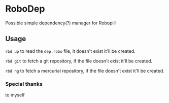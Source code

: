# RoboDep
Possible simple dependency(?) manager for Robopill

## Usage
```rbd up``` to read the ```dep.robo``` file, it doesn't exist it'll be created.

```rbd git``` to fetch a git repository, if the file doesn't exist it'll be created.

```rbd hg``` to fetch a mercurial repository, if the file doesn't exist it'll be created.

### Special thanks 
to myself
